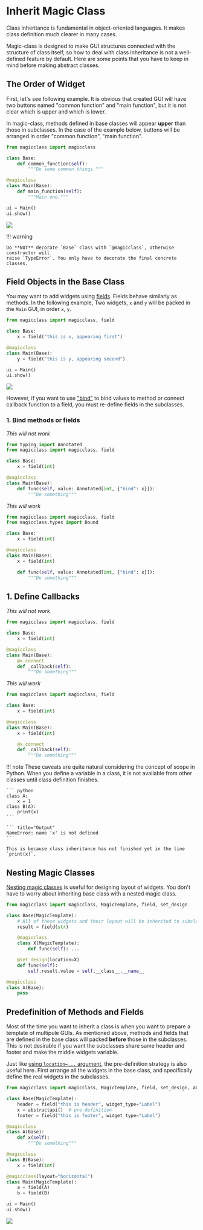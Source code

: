 # Inherit Magic Class

Class inheritance is fundamental in object-oriented languages. It makes class
definition much clearer in many cases.

Magic-class is designed to make GUI structures connected with the structure of class
itself, so how to deal with class inheritance is not a well-defined feature by default.
Here are some points that you have to keep in mind before making abstract classes.

## The Order of Widget

First, let's see following example. It is obvious that created GUI will have two
buttons named "common function" and "main function", but it is not clear which is upper
and which is lower.

In magic-class, methods defined in base classes will appear **upper** than those in
subclasses. In the case of the example below, buttons will be arranged in order "common
function", "main function".

``` python
from magicclass import magicclass

class Base:
    def common_function(self):
        """Do some common things."""

@magicclass
class Main(Base):
    def main_function(self):
        """Main one."""

ui = Main()
ui.show()
```

![](../_images/inheritance-0.png)

!!! warning

    Do **NOT** decorate `Base` class with `@magicclass`, otherwise constructor will
    raise `TypeError`. You only have to decorate the final concrete classes.

## Field Objects in the Base Class

You may want to add widgets using [fields](../basics/fields.md). Fields behave
similarly as methods. In the following example, Two widgets, `x` and `y` will be packed
in the `Main` GUI, in order `x`, `y`.

``` python
from magicclass import magicclass, field

class Base:
    x = field("this is x, appearing first")

@magicclass
class Main(Base):
    y = field("this is y, appearing second")

ui = Main()
ui.show()
```

![](../_images/inheritance-1.png)

However, if you want to use ["bind"](../make_better/bind.md) to bind values to method
or connect callback function to a field, you must re-define fields in the subclasses.

### 1. Bind methods or fields

*This will not work*

``` python
from typing import Annotated
from magicclass import magicclass, field

class Base:
    x = field(int)

@magicclass
class Main(Base):
    def func(self, value: Annotated[int, {"bind": x}]):
        """Do something"""
```

*This will work*

``` python
from magicclass import magicclass, field
from magicclass.types import Bound

class Base:
    x = field(int)

@magicclass
class Main(Base):
    x = field(int)

    def func(self, value: Annotated[int, {"bind": x}]):
        """Do something"""
```

## 1. Define Callbacks

*This will not work*

``` python
from magicclass import magicclass, field

class Base:
    x = field(int)

@magicclass
class Main(Base):
    @x.connect
    def _callback(self):
        """Do something"""
```

*This will work*

``` python
from magicclass import magicclass, field

class Base:
    x = field(int)

@magicclass
class Main(Base):
    x = field(int)

    @x.connect
    def _callback(self):
        """Do something"""
```

!!! note
    These caveats are quite natural considering the concept of scope in Python. When
    you define a variable in a class, it is not available from other classes until
    class definition finishes.

    ``` python
    class A:
        x = 1
    class B(A):
        print(x)
    ```

    ``` title="Output"
    NameError: name 'x' is not defined
    ```

    This is because class inheritance has not finished yet in the line `print(x)`.

## Nesting Magic Classes

[Nesting magic classes](../basics/nest.md) is useful for designing layout of widgets.
You don't have to worry about inheriting base class with a nested magic class.

``` python
from magicclass import magicclass, MagicTemplate, field, set_design

class Base(MagicTemplate):
    # All of these widgets and their layout will be inherited to subclasses
    result = field(str)

    @magicclass
    class X(MagicTemplate):
        def func(self): ...

    @set_design(location=X)
    def func(self):
        self.result.value = self.__class__.__name__

@magicclass
class A(Base):
    pass
```

## Predefinition of Methods and Fields

Most of the time you want to inherit a class is when you want to prepare a template of
multipule GUIs. As mentioned above, methods and fields that are defined in the base
class will packed **before** those in the subclasses. This is not desirable if you want
the subclasses share same header and footer and make the middle widgets variable.

Just like [using `location=...` argument](../make_better/location.md), the
pre-definition strategy is also useful here. First arrange all the widgets in the base
class, and specifically define the real widgets in the subclasses.

``` python
from magicclass import magicclass, MagicTemplate, field, set_design, abstractapi

class Base(MagicTemplate):
    header = field("this is header", widget_type="Label")
    x = abstractapi()  # pre-definition
    footer = field("this is footer", widget_type="Label")

@magicclass
class A(Base):
    def x(self):
        """Do something"""

@magicclass
class B(Base):
    x = field(int)

@magicclass(layout="horizontal")
class Main(MagicTemplate):
    a = field(A)
    b = field(B)

ui = Main()
ui.show()
```

![](../_images/inheritance-2.png)
